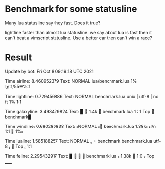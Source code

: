 # Benchmark for some statusline
   Many lua statusline say they fast. Does it true?

lightline faster than almost lua statusline.
we say about lua is fast then it can't beat a vimscript statusline.
Use a better car then can't win a race?



# Result
Update by bot:
Fri Oct  8 09:19:18 UTC 2021

Time airline: 8.460952379
Text:
 NORMAL  lua/benchmark.lua                                       1% ㏑:1/55☰℅:1 


Time lightline: 0.729456886
Text:
 NORMAL  benchmark.lua                       unix | utf-8 | no ft    1%    1:1  


Time galaxyline: 3.493429824
Text:
▊   1.4k  benchmark.lua  1 : 1   Top                               benchmark▊


Time windline: 0.680280838
Text:
 NORMAL  benchmark.lua 1.38k                             l/n   1:1    1% 


Time lualine: 1.585188257
Text:
 NORMAL   benchmark  benchmark.lua                    utf-8    Top    1:1  


Time feline: 2.295432917
Text:
▊     benchmark.lua  1.38k    1:0                                   Top ▁▁

